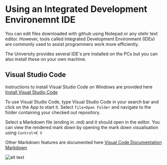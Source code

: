 # Using an Integrated Development Environemnt IDE

You can edit files downloaded with github using Notepad or any otehr text editor. 
However, tools called Integrated Development Environment (IDEs) are commonly used to assist programmers work more efficiently.

The University provides several IDE's pre installed on the PCs but you can also install these on your own machine.

## Visual Studio Code

Instructions to install Visual Studio Code on Windows are provided here [Install Visual Studio Code](https://code.visualstudio.com/docs/setup/windows)

To use Visual Studio Code, type Visual Studio Code in your search bar and click on the App to start it.
Select `file>Open Folder` and navigate to the folder containing your checked out repository.

Select a Markdown file (ending in .md) and it should open in the editor.
You can view the rendered mark down by opening the mark down visualisation using `Control+K V`

Other Markdown features are documented here [Visual Code Documentation Markdown](https://code.visualstudio.com/docs/languages/markdown)

![alt text](../main/docs/images/vscode1.png "Figure vscode1.png")



